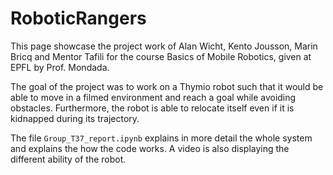 # RoboticRangers

This page showcase the project work of Alan Wicht, Kento Jousson, Marin Bricq and Mentor Tafili for the course Basics of Mobile Robotics, given at EPFL by Prof. Mondada.

The goal of the project was to work on a Thymio robot such that it would be able to move in a filmed environment and reach a goal while avoiding obstacles. Furthermore, the robot is able to relocate itself even if it is kidnapped during its trajectory.

The file `Group_T37_report.ipynb` explains in more detail the whole system and explains the how the code works. A video is also displaying the different ability of the robot.
